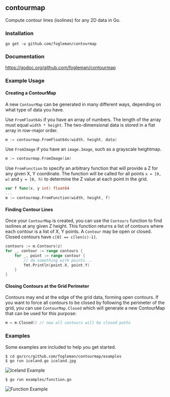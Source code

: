 ## contourmap

Compute contour lines (isolines) for any 2D data in Go.

### Installation

    go get -u github.com/fogleman/contourmap
    
### Documentation

https://godoc.org/github.com/fogleman/contourmap

### Example Usage

#### Creating a ContourMap

A new `ContourMap` can be generated in many different ways, depending on what type of data you have.

Use `FromFloat64s` if you have an array of numbers. The length of the array must equal `width * height`. The two-dimensional data is stored in a flat array in row-major order.

```go
m := contourmap.FromFloat64s(width, height, data)
```

Use `FromImage` if you have an `image.Image`, such as a grayscale heightmap.

```go
m := contourmap.FromImage(im)
```

Use `FromFunction` to specify an arbitrary function that will provide a Z for any given X, Y coordinate.
The function will be called for all points `x = [0, w)` and `y = [0, h)` to determine the Z value at each point in the grid.

```go
var f func(x, y int) float64
...
m := contourmap.FromFunction(width, height, f)
```

#### Finding Contour Lines

Once your `ContourMap` is created, you can use the `Contours` function to find isolines at any given Z height. This function returns a list of contours where each contour is a list of X, Y points.
A `Contour` may be open or closed. Closed contours have `c[0] == c[len(c)-1]`.

```go
contours := m.Contours(z)
for _, contour := range contours {
    for _, point := range contour {
        // do something with points...
        fmt.Println(point.X, point.Y)
    }
}
```

#### Closing Contours at the Grid Perimeter

Contours may end at the edge of the grid data, forming open contours. If you want to force all contours to be closed by following the perimeter of the grid, you can use `ContourMap.Closed` which will generate a new ContourMap that can be used for this purpose:

```go
m = m.Closed() // now all contours will be closed paths
```

### Examples

Some examples are included to help you get started.

    $ cd go/src/github.com/fogleman/contourmap/examples
    $ go run iceland.go iceland.jpg

![Iceland Example](https://i.imgur.com/fd7fUnt.png)

    $ go run examples/function.go
    
![Function Example](https://i.imgur.com/lbGXPC9.png)

